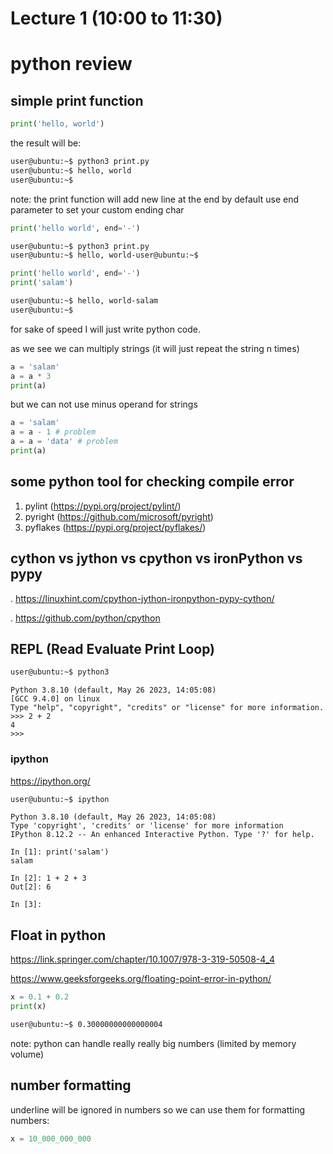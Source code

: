 # Lecture 1 (10:00 to 11:30)

# python review

## simple print function

```python
print('hello, world')
```
the result will be:

```bash
user@ubuntu:~$ python3 print.py
user@ubuntu:~$ hello, world
user@ubuntu:~$
```

note: the print function will add new line at the end by default
use end parameter to set your custom ending char

```python
print('hello world', end='-')
```

```bash
user@ubuntu:~$ python3 print.py
user@ubuntu:~$ hello, world-user@ubuntu:~$
```

```python
print('hello world', end='-')
print('salam')
```

```bash
user@ubuntu:~$ hello, world-salam
user@ubuntu:~$
```

for sake of speed I will just write python code.


as we see we can multiply strings (it will just repeat the string n times)
```python
a = 'salam'
a = a * 3
print(a)
```


but we can not use minus operand for strings
```python
a = 'salam'
a = a - 1 # problem
a = a = 'data' # problem
print(a)
```

## some python tool for checking compile error


1. pylint (https://pypi.org/project/pylint/)
2. pyright (https://github.com/microsoft/pyright)
3. pyflakes (https://pypi.org/project/pyflakes/)


## cython vs jython vs cpython vs ironPython vs pypy

. https://linuxhint.com/cpython-jython-ironpython-pypy-cython/

. https://github.com/python/cpython


## REPL (Read Evaluate Print Loop)

```bash
user@ubuntu:~$ python3
```

```
Python 3.8.10 (default, May 26 2023, 14:05:08)
[GCC 9.4.0] on linux
Type "help", "copyright", "credits" or "license" for more information.
>>> 2 + 2
4
>>>
```

### ipython
https://ipython.org/


``` bash
user@ubuntu:~$ ipython
```

```ipython
Python 3.8.10 (default, May 26 2023, 14:05:08)
Type 'copyright', 'credits' or 'license' for more information
IPython 8.12.2 -- An enhanced Interactive Python. Type '?' for help.

In [1]: print('salam')
salam

In [2]: 1 + 2 + 3
Out[2]: 6

In [3]:
```

## Float in python

https://link.springer.com/chapter/10.1007/978-3-319-50508-4_4

https://www.geeksforgeeks.org/floating-point-error-in-python/

```python
x = 0.1 + 0.2
print(x)
```

```bash
user@ubuntu:~$ 0.30000000000000004
```

note: python can handle really really big numbers (limited by memory volume)

## number formatting

underline will be ignored in numbers so we can use them for formatting  numbers:
``` python
x = 10_000_000_000
```


